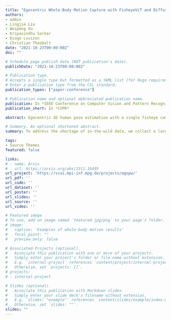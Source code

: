 ```yaml
---
title: "Egocentric Whole-Body Motion Capture with FisheyeViT and Diffusion-Based Motion Refinement"
authors:
- admin
- Lingjie Liu        
- Weipeng Xu
- Kripasindhu Sarkar
- Diogo Luvizon
- Christian Theobalt
date: "2021-10-23T00:00:00Z"
doi: ""

# Schedule page publish date (NOT publication's date).
publishDate: "2021-10-23T00:00:00Z"

# Publication type.
# Accepts a single type but formatted as a YAML list (for Hugo requirements).
# Enter a publication type from the CSL standard.
publication_types: ["paper-conference"]

# Publication name and optional abbreviated publication name.
publication: In *IEEE Conference on Computer Vision and Pattern Recognition*
publication_short: In *CVPR*

abstract: Egocentric 3D human pose estimation with a single fisheye camera has drawn a significant amount of attention recently. However, existing methods struggle with pose estimation from in-the-wild images, because they can only be trained on synthetic data due to the unavailability of large-scale in-the-wild egocentric datasets. Furthermore, these methods easily fail when the body parts are occluded by or interacting with the surrounding scene. To address the shortage of in-the-wild data, we collect a large-scale in-the-wild egocentric dataset called Egocentric Poses in the Wild (EgoPW). This dataset is captured by a head-mounted fisheye camera and an auxiliary external camera, which provides an additional observation of the human body from a third-person perspective during training. We present a new egocentric pose estimation method, which can be trained on the new dataset with weak external supervision. Specifically, we first generate pseudo labels for the EgoPW dataset with a spatio-temporal optimization method by incorporating the external-view supervision. The pseudo labels are then used to train an egocentric pose estimation network. To facilitate the network training, we propose a novel learning strategy to supervise the egocentric features with the high-quality features extracted by a pretrained external-view pose estimation model. The experiments show that our method predicts accurate 3D poses from a single in-the-wild egocentric image and outperforms the state-of-the-art methods both quantitatively and qualitatively.

# Summary. An optional shortened abstract.
summary: To address the shortage of in-the-wild data, we collect a large-scale in-the-wild egocentric dataset called Egocentric Poses in the Wild (EgoPW).

tags:
- Source Themes
featured: false

links:
# - name: Arxiv
#   url: https://arxiv.org/abs/2311.16495
url_project: 'https://vcai.mpi-inf.mpg.de/projects/egopw/'
url_pdf: ''
url_code: ''
url_dataset: ''
url_poster: ''
url_slides: ''
url_source: ''
url_video: ''

# Featured image
# To use, add an image named `featured.jpg/png` to your page's folder. 
# image:
#   caption: 'Examples of whole-body motion results'
#   focal_point: ""
#   preview_only: false

# Associated Projects (optional).
#   Associate this publication with one or more of your projects.
#   Simply enter your project's folder or file name without extension.
#   E.g. `internal-project` references `content/project/internal-project/index.md`.
#   Otherwise, set `projects: []`.
# projects:
# - internal-project

# Slides (optional).
#   Associate this publication with Markdown slides.
#   Simply enter your slide deck's filename without extension.
#   E.g. `slides: "example"` references `content/slides/example/index.md`.
#   Otherwise, set `slides: ""`.
slides: ""
---
```


<!-- {{% callout note %}}
Create your slides in Markdown - click the *Slides* button to check out the example.
{{% /callout %}}

Add the publication's **full text** or **supplementary notes** here. You can use rich formatting such as including [code, math, and images](https://docs.hugoblox.com/content/writing-markdown-latex/). -->
